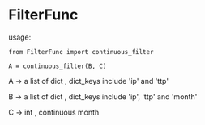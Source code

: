 # FilterFunc

usage: 
    
    from FilterFunc import continuous_filter
    
    A = continuous_filter(B, C)
    
    
 A -> a list of dict , dict_keys include 'ip' and 'ttp'
 
 B -> a list of dict , dict_keys include 'ip', 'ttp' and 'month'
 
 C -> int , continuous month

